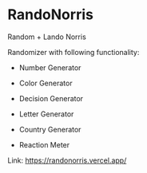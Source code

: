# RandoNorris

Random + Lando Norris

Randomizer with following functionality:

- Number Generator
- Color Generator
- Decision Generator
- Letter Generator
- Country Generator

- Reaction Meter

Link: https://randonorris.vercel.app/

